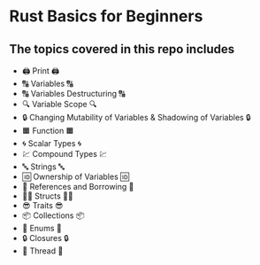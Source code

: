 # Rust Basics for Beginners

## The topics covered in this repo includes

- 🖨 Print 🖨
- 🔠 Variables 🔠
- 🔠 Variables Destructuring 🔠
- 🔍 Variable Scope 🔍
- 🔒 Changing Mutability of Variables & Shadowing of Variables 🔒
- 🟧 Function 🟧
- 🌀 Scalar Types 🌀
- 💹 Compound Types 💹
- 🔤 Strings 🔤
- 🆔 Ownership of Variables 🆔
- 🏦 References and Borrowing 🏦
- 👷‍♂️ Structs 👷‍♂️
- 😎 Traits 😎
- 📦 Collections 📦
- 🧳 Enums 🧳
- 🔒 Closures 🔒
- 🧵 Thread 🧵

